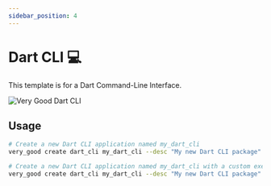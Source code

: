 ```yaml
---
sidebar_position: 4
---
```


# Dart CLI 💻

This template is for a Dart Command-Line Interface.

![Very Good Dart CLI][dart_cli]

## Usage

```sh
# Create a new Dart CLI application named my_dart_cli
very_good create dart_cli my_dart_cli --desc "My new Dart CLI package"

# Create a new Dart CLI application named my_dart_cli with a custom executable name
very_good create dart_cli my_dart_cli --desc "My new Dart CLI package" --executable-name my_executable_name
```

[dart_cli]: /img/dart_cli_hero.png
